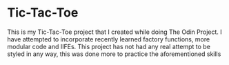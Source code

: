 # Tic-Tac-Toe
This is my Tic-Tac-Toe project that I created while doing The Odin Project.
I have attempted to incorporate recently learned factory functions, more modular code and IIFEs.
This project has not had any real attempt to be styled in any way, this was done more to practice the aforementioned skills
